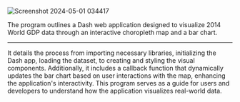 ![Screenshot 2024-05-01 034417](https://github.com/AltUser44/DataPlot/assets/138399028/edddd966-2fbe-4317-a98e-ef7262d8d3a1)

The program outlines a Dash web application designed to visualize 2014 World GDP data through an interactive choropleth map and a bar chart. 

-------------------------------------

It details the process from importing necessary libraries, initializing the Dash app, loading the dataset, to creating and styling the visual components. 
Additionally, it includes a callback function that dynamically updates the bar chart based on user interactions with the map, 
enhancing the application's interactivity. This program serves as a guide for users and developers to understand how the application visualizes real-world data.
